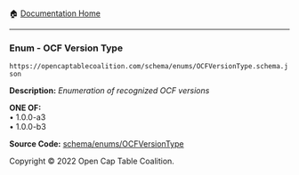 :house: [Documentation Home](/README.md)

---

### Enum - OCF Version Type

`https://opencaptablecoalition.com/schema/enums/OCFVersionType.schema.json`

**Description:** _Enumeration of recognized OCF versions_

**ONE OF:**</br>&bull; 1.0.0-a3 </br>&bull; 1.0.0-b3

**Source Code:** [schema/enums/OCFVersionType](/schema/enums/OCFVersionType.schema.json)

Copyright © 2022 Open Cap Table Coalition.
